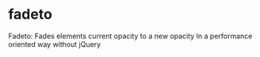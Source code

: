 # fadeto
Fadeto: Fades elements current opacity to a new opacity In a performance oriented way without jQuery 
